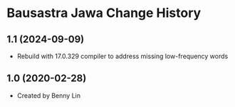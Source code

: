 Bausastra Jawa Change History
====================

1.1 (2024-09-09)
----------------
* Rebuild with 17.0.329 compiler to address missing low-frequency words

1.0 (2020-02-28)
----------------
* Created by Benny Lin
